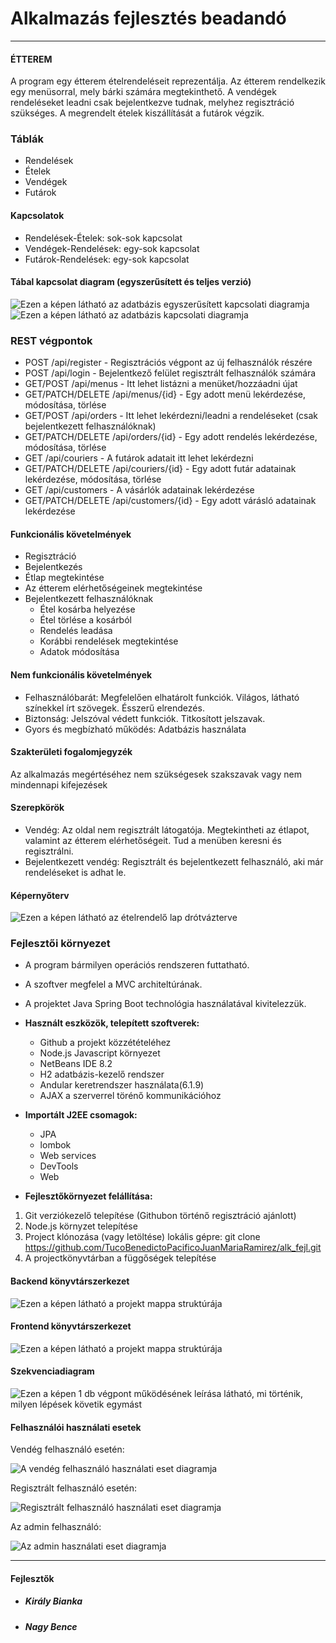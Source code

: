 Alkalmazás fejlesztés beadandó
============

---

#### ÉTTEREM

A program egy étterem ételrendeléseit reprezentálja. 
Az étterem rendelkezik egy menüsorral, mely bárki számára megtekinthető.
A vendégek rendeléseket leadni csak bejelentkezve tudnak, melyhez regisztráció szükséges. 
A megrendelt ételek kiszállítását a futárok végzik.

### Táblák
* Rendelések
* Ételek
* Vendégek
* Futárok

#### Kapcsolatok
* Rendelések-Ételek: sok-sok kapcsolat
* Vendégek-Rendelések: egy-sok kapcsolat
* Futárok-Rendelések: egy-sok kapcsolat

#### Tábal kapcsolat diagram (egyszerűsített és teljes verzió)
![Ezen a képen látható az adatbázis egyszerűsített kapcsolati diagramja](ER_diagram.png "Egyszerűsített kapcsolati diagram")
![Ezen a képen látható az adatbázis kapcsolati diagramja](Etterem_UML.png "Adatbázis kapcsolati diagram")

### REST végpontok
* POST /api/register - Regisztrációs végpont az új felhasználók részére
* POST /api/login - Bejelentkező felület regisztrált felhasználók számára
* GET/POST /api/menus - Itt lehet listázni a menüket/hozzáadni újat
* GET/PATCH/DELETE /api/menus/{id} - Egy adott menü lekérdezése, módosítása, törlése
* GET/POST /api/orders - Itt lehet lekérdezni/leadni a rendeléseket (csak bejelentkezett felhasználóknak)
* GET/PATCH/DELETE /api/orders/{id} - Egy adott rendelés lekérdezése, módosítása, törlése
* GET /api/couriers - A futárok adatait itt lehet lekérdezni
* GET/PATCH/DELETE /api/couriers/{id} - Egy adott futár adatainak lekérdezése, módosítása, törlése
* GET /api/customers - A vásárlók adatainak lekérdezése
* GET/PATCH/DELETE /api/customers/{id} - Egy adott várásló adatainak lekérdezése
  
#### Funkcionális követelmények
* Regisztráció
* Bejelentkezés
* Étlap megtekintése
* Az étterem elérhetőségeinek megtekintése
* Bejelentkezett felhasználóknak
 	* Étel kosárba helyezése
 	* Étel törlése a kosárból
 	* Rendelés leadása
 	* Korábbi rendelések megtekintése
 	* Adatok módosítása

#### Nem funkcionális követelmények
* Felhasználóbarát: Megfelelően elhatárolt funkciók. Világos, látható színekkel írt szövegek. Ésszerű elrendezés.
* Biztonság: Jelszóval védett funkciók. Titkosított jelszavak.
* Gyors és megbízható működés: Adatbázis használata
  
#### Szakterületi fogalomjegyzék
Az alkalmazás megértéséhez nem szükségesek szakszavak vagy nem mindennapi kifejezések

#### Szerepkörök
* Vendég: Az oldal nem regisztrált látogatója. Megtekintheti az étlapot, valamint az étterem elérhetőségeit. Tud a menüben keresni és regisztrálni.
* Bejelentkezett vendég: Regisztrált és bejelentkezett felhasználó, aki már rendeléseket is adhat le.

#### Képernyőterv
![Ezen a képen látható az ételrendelő lap drótvázterve](mockup.jpg "Ételrendelő lap")

### Fejlesztői környezet
* A program bármilyen operációs rendszeren futtatható. 
* A szoftver megfelel a MVC architeltúrának.
* A projektet Java Spring Boot technológia használatával kivitelezzük.

* **Használt eszközök, telepített szoftverek:**
	* Github a projekt közzétételéhez
	* Node.js Javascript környezet
	* NetBeans IDE 8.2
	* H2 adatbázis-kezelő rendszer	
	* Andular keretrendszer használata(6.1.9)
	* AJAX a szerverrel törénő kommunikációhoz	
* **Importált J2EE csomagok:**
	* JPA
	* lombok
	* Web services
	* DevTools
	* Web	
		
* **Fejlesztőkörnyezet felállítása:**
1. Git verziókezelő telepítése (Githubon történő regisztráció ajánlott)
2. Node.js környzet telepítése
3. Project klónozása (vagy letöltése) lokális gépre: git clone https://github.com/TucoBenedictoPacificoJuanMariaRamirez/alk_fejl.git
4. A projectkönyvtárban a függőségek telepítése

#### Backend könyvtárszerkezet
![Ezen a képen látható a projekt mappa struktúrája](folder_structure_with_files.PNG "Backend Könyvtárszerkezet")
#### Frontend könyvtárszerkezet
![Ezen a képen látható a projekt mappa struktúrája](frontend_folderstructure.png "Frontend Könyvtárszerkezet")

#### Szekvenciadiagram
![Ezen a képen 1 db végpont működésének leírása látható, mi történik, milyen lépések követik egymást](sequence.png "Szekvenciadiagram")


#### Felhasználói használati esetek
Vendég felhasználó esetén:

![A vendég felhasználó használati eset diagramja](vendeg_use_case.png "Vendég felhasználó használati eset diagramja")

Regisztrált felhasználó esetén:

![Regisztrált felhasználó használati eset diagramja](customer_use_case.png "Regisztrált felhasználó használati eset diagramja")

Az admin felhasználó:

![Az admin használati eset diagramja](admin_use_case.png "Az admin használati eset diagramja")


---

#### Fejlesztők
* ##### *Király Bianka*
* ##### *Nagy Bence*
